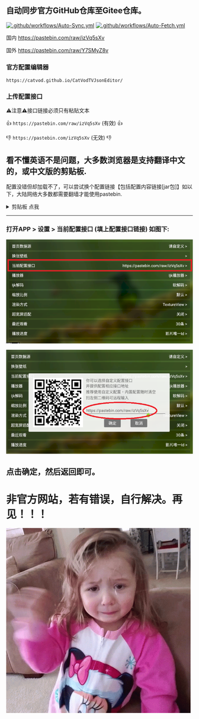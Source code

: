## 自动同步官方GitHub仓库至Gitee仓库。
 [![.github/workflows/Auto-Sync.yml](https://github.com/Tangsan99999/tv/actions/workflows/Auto-Sync.yml/badge.svg)](https://gitee.com/tangsan99999/CatVodTVSpider) [![.github/workflows/Auto-Fetch.yml](https://github.com/Tangsan99999/tv/actions/workflows/Auto-Fetch.yml/badge.svg)](https://github.com/catvod/CatVodTVSpider)

国内 https://pastebin.com/raw/izVq5sXv

国外 https://pastebin.com/raw/Y7SMyZ8v

### 官方配置编辑器
```
https://catvod.github.io/CatVodTVJsonEditor/
```

### 上传配置接口
:warning:注意:warning:接口链接必须只有粘贴文本

:+1: `https://pastebin.com/raw/izVq5sXv` (有效) :+1:

:-1: `https://pastebin.com/izVq5sXv`  (无效) :-1:

## 看不懂英语不是问题，大多数浏览器是支持翻译中文的，或中文版的剪贴板.

配置没错但却加载不了，可以尝试换个配置链接【包括配置内容链接[jar包]】如以下，大陆网络大多数都需要翻墙才能使用pastebin.

<details>
<summary>剪贴板 点我</summary>

https://pastebin.com/
 
https://ghostbin.com/
 
https://www.toptal.com/developers/hastebin/
 
https://netcut.cn/ （不建议使用并分享，被举报肯定封）

</details>

---
### 打开APP > 设置 > 当前配置接口 (填上配置接口链接) 如图下:
![.](/img/Tutoria2l.png)

![.](/img/Tutorial.png)

点击确定，然后返回即可。
---

# 非官方网站，若有错误，自行解决。再见！！！
![.](/img/bye-cry.gif)
